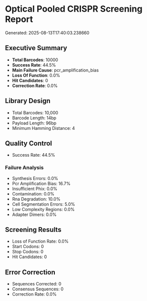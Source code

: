 # Optical Pooled CRISPR Screening Report
Generated: 2025-08-13T17:40:03.238660

## Executive Summary
- **Total Barcodes**: 10000
- **Success Rate**: 44.5%
- **Main Failure Cause**: pcr_amplification_bias
- **Loss Of Function**: 0.0%
- **Hit Candidates**: 0
- **Correction Rate**: 0.0%

## Library Design
- Total Barcodes: 10,000
- Barcode Length: 14bp
- Payload Length: 96bp
- Minimum Hamming Distance: 4

## Quality Control
- Success Rate: 44.5%

### Failure Analysis
- Synthesis Errors: 0.0%
- Pcr Amplification Bias: 16.7%
- Insufficient Phix: 0.0%
- Contamination: 0.0%
- Rna Degradation: 10.0%
- Cell Segmentation Errors: 5.0%
- Low Complexity Regions: 0.0%
- Adapter Dimers: 0.0%

## Screening Results
- Loss of Function Rate: 0.0%
- Start Codons: 0
- Stop Codons: 0
- Hit Candidates: 0

## Error Correction
- Sequences Corrected: 0
- Consensus Sequences: 0
- Correction Rate: 0.0%